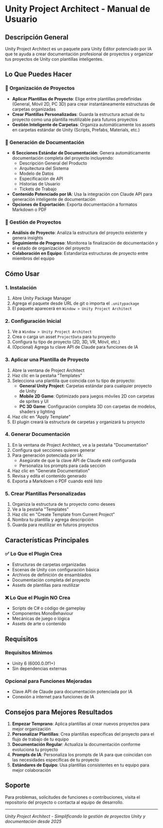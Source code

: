 # Unity Project Architect - Manual de Usuario

## Descripción General
Unity Project Architect es un paquete para Unity Editor potenciado por IA que te ayuda a crear documentación profesional de proyectos y organizar tus proyectos de Unity con plantillas inteligentes.

## Lo Que Puedes Hacer

### 📁 **Organización de Proyectos**
- **Aplicar Plantillas de Proyecto**: Elige entre plantillas predefinidas (General, Móvil 2D, PC 3D) para crear instantáneamente estructuras de carpetas organizadas
- **Crear Plantillas Personalizadas**: Guarda la estructura actual de tu proyecto como una plantilla reutilizable para futuros proyectos
- **Gestión Inteligente de Carpetas**: Organiza automáticamente los assets en carpetas estándar de Unity (Scripts, Prefabs, Materials, etc.)

### 📖 **Generación de Documentación**
- **6 Secciones Estándar de Documentación**: Genera automáticamente documentación completa del proyecto incluyendo:
  - Descripción General del Producto
  - Arquitectura del Sistema
  - Modelo de Datos
  - Especificación de API
  - Historias de Usuario
  - Tickets de Trabajo
- **Contenido Potenciado por IA**: Usa la integración con Claude API para generación inteligente de documentación
- **Opciones de Exportación**: Exporta documentación a formatos Markdown o PDF

### 🎯 **Gestión de Proyectos**
- **Análisis de Proyecto**: Analiza la estructura del proyecto existente y genera insights
- **Seguimiento de Progreso**: Monitorea la finalización de documentación y el estado de organización del proyecto
- **Colaboración en Equipo**: Estandariza estructuras de proyecto entre miembros del equipo

## Cómo Usar

### 1. **Instalación**
1. Abre Unity Package Manager
2. Agrega el paquete desde URL de git o importa el `.unitypackage`
3. El paquete aparecerá en `Window > Unity Project Architect`

### 2. **Configuración Inicial**
1. Ve a `Window > Unity Project Architect`
2. Crea o carga un asset `ProjectData` para tu proyecto
3. Configura tu tipo de proyecto (2D, 3D, VR, Móvil, etc.)
4. (Opcional) Agrega tu clave API de Claude para funciones de IA

### 3. **Aplicar una Plantilla de Proyecto**
1. Abre la ventana de Project Architect
2. Haz clic en la pestaña "Templates"
3. Selecciona una plantilla que coincida con tu tipo de proyecto:
   - **General Unity Project**: Carpetas estándar para cualquier proyecto de Unity
   - **Mobile 2D Game**: Optimizado para juegos móviles 2D con carpetas de sprites y UI
   - **PC 3D Game**: Configuración completa 3D con carpetas de modelos, shaders y lighting
4. Haz clic en "Apply Template"
5. El plugin creará la estructura de carpetas y organizará tu proyecto

### 4. **Generar Documentación**
1. En la ventana de Project Architect, ve a la pestaña "Documentation"
2. Configura qué secciones quieres generar
3. Para generación potenciada por IA:
   - Asegúrate de que la clave API de Claude esté configurada
   - Personaliza los prompts para cada sección
4. Haz clic en "Generate Documentation"
5. Revisa y edita el contenido generado
6. Exporta a Markdown o PDF cuando esté listo

### 5. **Crear Plantillas Personalizadas**
1. Organiza la estructura de tu proyecto como desees
2. Ve a la pestaña "Templates"
3. Haz clic en "Create Template from Current Project"
4. Nombra tu plantilla y agrega descripción
5. Guarda para reutilizar en futuros proyectos

## Características Principales

### ✅ **Lo Que el Plugin Crea**
- Estructuras de carpetas organizadas
- Escenas de Unity con configuración básica
- Archivos de definición de ensamblados
- Documentación completa del proyecto
- Assets de plantillas para reutilizar

### ❌ **Lo Que el Plugin NO Crea**
- Scripts de C# o código de gameplay
- Componentes MonoBehaviour
- Mecánicas de juego o lógica
- Assets de arte o contenido

## Requisitos

### **Requisitos Mínimos**
- Unity 6 (6000.0.0f1+)
- Sin dependencias externas

### **Opcional para Funciones Mejoradas**
- Clave API de Claude para documentación potenciada por IA
- Conexión a internet para funciones de IA

## Consejos para Mejores Resultados

1. **Empezar Temprano**: Aplica plantillas al crear nuevos proyectos para mejor organización
2. **Personalizar Plantillas**: Crea plantillas específicas del proyecto para el flujo de trabajo de tu equipo
3. **Documentación Regular**: Actualiza la documentación conforme evoluciona tu proyecto
4. **Prompts de IA**: Personaliza los prompts de IA para que coincidan con las necesidades específicas de tu proyecto
5. **Estándares de Equipo**: Usa plantillas consistentes en tu equipo para mejor colaboración

## Soporte

Para problemas, solicitudes de funciones o contribuciones, visita el repositorio del proyecto o contacta al equipo de desarrollo.

---

*Unity Project Architect - Simplificando la gestión de proyectos Unity y documentación desde 2025*
